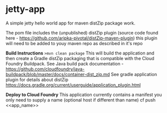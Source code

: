 # jetty-app
A simple jetty hello world app for maven distZip package work.

The pom file includes the (unpublished) distZip plugin (source code found here - https://github.com/aripka-pivotal/distZip-maven-plugin) this plugin will need to be added to youy maven repo as described in it's repo

**Build Instructions**
`>mvn clean package`
This will build the application and then create a Gradle distZip packaging that is compatible with the Cloud Foundry Buildpack.
  See Java build pack documentation - https://github.com/cloudfoundry/java-buildpack/blob/master/docs/container-dist_zip.md
  See gradle application plugin for details about distZip  https://docs.gradle.org/current/userguide/application_plugin.html

**Deploy to Cloud Foundry**
This application currently contains a manifest you only need to supply a name (optional host if different than name)
cf push <<app_name>>

